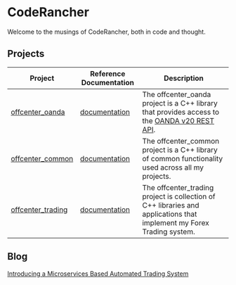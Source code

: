 # CodeRancher

Welcome to the musings of CodeRancher, both in code and thought.

## Projects

| Project | Reference Documentation | Description |
| ------- | ----------------------- | ----------- |
| [offcenter_oanda](https://github.com/CodeRancher/offcenter_oanda) | [documentation](https://coderancher.github.io/offcenter_oanda/index.html) | The offcenter_oanda project is a C++ library that provides access to the [OANDA v20 REST API](https://developer.oanda.com/rest-live-v20/introduction/). |
| [offcenter_common](https://github.com/CodeRancher/offcenter_common) | [documentation](https://coderancher.github.io/offcenter_common/index.html) | The offcenter_common project is a C++ library of common functionality used across all my projects. |
| [offcenter_trading](https://github.com/CodeRancher/offcenter_trading) | [documentation](https://coderancher.github.io/offcenter_trading/index.html) | The offcenter_trading project is collection of C++ libraries and applications that implement my Forex Trading system. |

## Blog

[Introducing a Microservices Based Automated Trading System](blog/entry-001-introduce_oanda_project.md)

